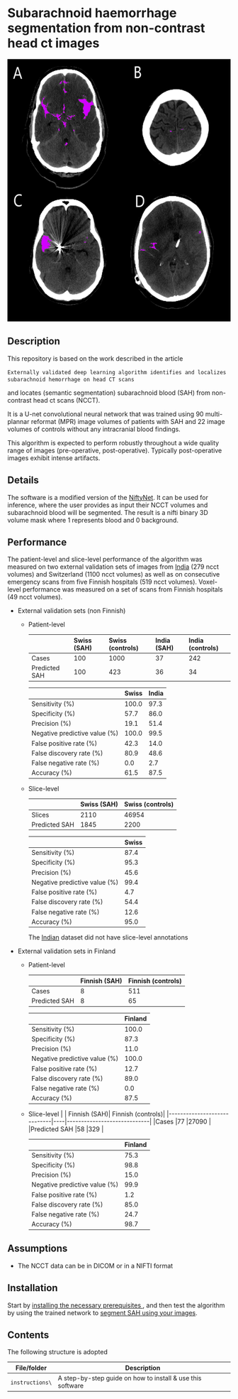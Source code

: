 # Subarachnoid haemorrhage segmentation from non-contrast head ct images

<img src="/instructions/media/Demo.png" width="591px" height='591' />

## Description 
This repository is based on the work described in the article  

 ```
 Externally validated deep learning algorithm identifies and localizes subarachnoid hemorrhage on head CT scans 
``` 
and locates (semantic segmentation) subarachnoid blood (SAH) from non-contrast head ct scans (NCCT). 

It is a U-net convolutional neural network that was trained using 90 multi-plannar reformat (MPR) image volumes of patients with SAH and 22 image volumes of controls without any intracranial blood findings. 

This algorithm is expected to perform robustly throughout a wide quality range of images (pre-operative, post-operative). Typically post-operative images exhibit intense artifacts.

## Details
The software is a modified version of the [NiftyNet](https://github.com/NifTK/NiftyNet). It can be used for inference, where the user provides as input their NCCT volumes and subarachnoid blood will be segmented. The result is a nifti binary 3D volume mask where 1 represents blood and 0 background. 

 

## Performance 
The patient-level and slice-level performance of the algorithm was measured on two external validation sets of images from [India](http://headctstudy.qure.ai/#dataset) (279 ncct volumes) and Switzerland (1100 ncct volumes) as well as on consecutive emergency scans from five Finnish hospitals (519 ncct volumes). Voxel-level performance was measured on a set of scans from Finnish hospitals (49 ncct volumes).  


* External validation sets (non Finnish)

  * Patient-level

    |                             | Swiss (SAH)| Swiss (controls)|India (SAH)|India (controls)|
    |-----------------------------|------------|-----------------|-----------|----------------|
    |Cases                        |100  	     |1000  	         |37	       |242             |      
    |Predicted SAH                |100	       |423	             |36         |34              |
    
    |                             | Swiss |India|
    |-----------------------------|-------|-----|
    |Sensitivity (%)              |100.0  |97.3 |
    |Specificity (%)              |57.7	  |86.0 |
    |Precision (%)                |19.1	  |51.4 |
    |Negative predictive value (%)|100.0	|99.5 |
    |False positive rate (%)      |42.3	  |14.0 |
    |False discovery rate (%)     |80.9	  |48.6 |
    |False negative rate (%)      |0.0	  |2.7  |
    |Accuracy (%)                 |61.5	  |87.5 |


  * Slice-level

    |                             | Swiss (SAH)| Swiss (controls)|
    |-----------------------------|------------|-----------------|
    |Slices                       |2110	  	  |46954  	         |     
    |Predicted SAH                |1845		    |2200	             |
    
    |                             | Swiss 
    |-----------------------------|-------|
    |Sensitivity (%)              |87.4   |
    |Specificity (%)              |95.3	  |
    |Precision (%)                |45.6	  |
    |Negative predictive value (%)|99.4  	|
    |False positive rate (%)      |4.7	  |
    |False discovery rate (%)     |54.4	  |
    |False negative rate (%)      |12.6	  |
    |Accuracy (%)                 |95.0	  |
  
    The [Indian](http://headctstudy.qure.ai/#dataset) dataset did not have slice-level annotations
  
* External validation sets in Finland
 
  * Patient-level

    |                             | Finnish (SAH)| Finnish (controls)|
    |-----------------------------|----|-----------------------------|
    |Cases                        |8   |511   	                     |    
    |Predicted SAH                |8   |65	                         |
    
    |                             |Finland|
    |-----------------------------|-------|
    |Sensitivity (%)              |100.0  |
    |Specificity (%)              |87.3	  |
    |Precision (%)                |11.0	  |
    |Negative predictive value (%)|100.0	|
    |False positive rate (%)      |12.7	  |
    |False discovery rate (%)     |89.0	  |
    |False negative rate (%)      |0.0	  |
    |Accuracy (%)                 |87.5	  |

  * Slice-level 
    |                             | Finnish (SAH)| Finnish (controls)|
    |-----------------------------|----|-----------------------------|
    |Cases                        |77  |27090   	                   |    
    |Predicted SAH                |58  |329	                         |
    
    |                             |Finland|
    |-----------------------------|-------|
    |Sensitivity (%)              |75.3   |
    |Specificity (%)              |98.8	  |
    |Precision (%)                |15.0	  |
    |Negative predictive value (%)|99.9 	|
    |False positive rate (%)      |1.2	  |
    |False discovery rate (%)     |85.0	  |
    |False negative rate (%)      |24.7	  |
    |Accuracy (%)                 |98.7	  |
  


## Assumptions
* The NCCT data can be in DICOM or in a NIFTI format


## Installation 
Start by [installing the necessary prerequisites ](instructions/00-prerequisites.md) , and then test the algorithm by using the trained network to [segment SAH using your images](instructions/01-inference-unet.md).

## Contents
The following structure is adopted

| File/folder       | Description                                |
|-------------------|--------------------------------------------|
| `instructions\`   | A step-by-step guide on how to install & use this software |
